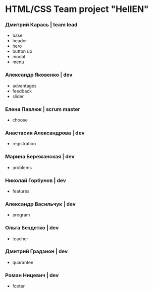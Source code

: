 # HTML/CSS Team project "HellEN"
### Дмитрий Карась | team lead
- base
- header
- hero
- button up
- modal
- menu
### Александр Яковенко | dev
- advantages
- feedback
- slider
### Елена Павлюк | scrum master
- choose
### Анастасия Александрова | dev
- registration
### Марина Бережанская | dev
- problems
### Николай Горбунов | dev
- features
### Александр Васильчук | dev
- program
### Ольга Бездетко | dev
- teacher
### Дмитрий Градзион | dev
- quarantee
### Роман Ницевич | dev
- footer

